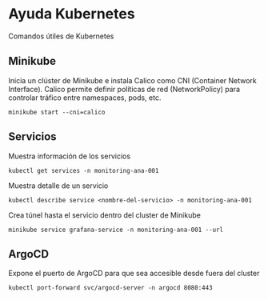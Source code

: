 # Ayuda Kubernetes
Comandos útiles de Kubernetes

## Minikube

Inicia un clúster de Minikube e instala Calico como CNI (Container Network Interface).
Calico permite definir políticas de red (NetworkPolicy) para controlar tráfico entre namespaces, pods, etc.
```
minikube start --cni=calico
```

## Servicios

Muestra información de los servicios
```
kubectl get services -n monitoring-ana-001
```

Muestra detalle de un servicio
```
kubectl describe service <nombre-del-servicio> -n monitoring-ana-001
```

Crea túnel hasta el servicio dentro del cluster de Minikube
```
minikube service grafana-service -n monitoring-ana-001 --url
```

## ArgoCD

Expone el puerto de ArgoCD para que sea accesible desde fuera del cluster
```
kubectl port-forward svc/argocd-server -n argocd 8080:443
```